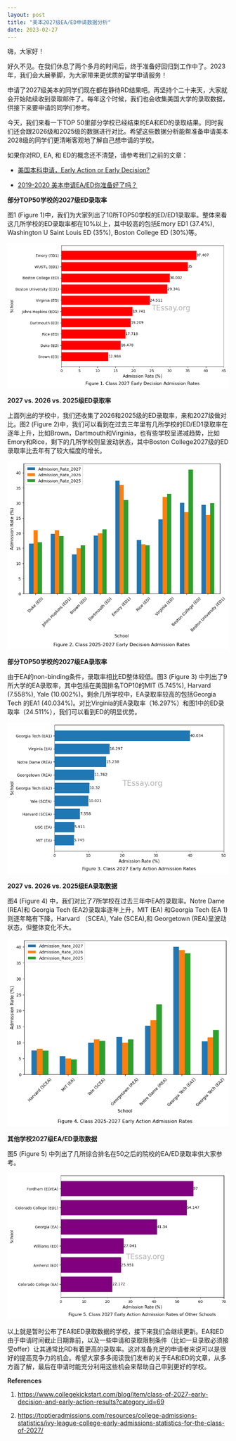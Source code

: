 ```yaml
---
layout: post
title: "美本2027级EA/ED申请数据分析"
date: 2023-02-27
---
```

嗨，大家好！

好久不见。在我们休息了两个多月的时间后，终于准备好回归到工作中了。2023年，我们会大展拳脚，为大家带来更优质的留学申请服务！

申请了2027级美本的同学们现在都在静待RD结果吧。再坚持个二十来天，大家就会开始陆续收到录取邮件了。每年这个时候，我们也会收集美国大学的录取数据，供接下来要申请的同学们参考。

今天，我们来看一下TOP 50里部分学校已经结束的EA和ED的录取结果。同时我们还会跟2026级和2025级的数据进行对比。希望这些数据分析能帮准备申请美本2028级的同学们更清晰客观地了解自己想申请的学校。

如果你对RD, EA, 和 ED的概念还不清楚，请参考我们之前的文章：

+ [美国本科申请，Early Action or Early Decision?](https://www.tessay.org/blog/2018/10/19/earlyadmission)

+ [2019-2020 美本申请EA/ED你准备好了吗？](https://www.tessay.org/blog/2019/08/05/earlyadmission)


**部分TOP50学校的2027级ED录取率**

图1 (Figure 1)中，我们为大家列出了10所TOP50学校的ED/ED1录取率。整体来看这几所学校的ED录取率都在10%以上，其中较高的包括Emory ED1 (37.4%), Washington U Saint Louis ED (35%), Boston College ED (30%)等。


    
![png](/assets/images/2023-02-27-eaed-admission-analytics_files/2023-02-27-eaed-admission-analytics_3_0.png)
    


**2027 vs. 2026 vs. 2025级ED录取率**

上面列出的学校中，我们还收集了2026和2025级的ED录取率，来和2027级做对比。图2 (Figure 2)中，我们可以看到在过去三年里有几所学校的ED/ED1录取率在逐年上升，比如Brown，Dartmouth和Virginia，也有些学校呈递减趋势，比如Emory和Rice，剩下的几所学校则呈波动状态，其中Boston College2027级的ED录取率比去年有了较大幅度的增长。



    
![png](/assets/images/2023-02-27-eaed-admission-analytics_files/2023-02-27-eaed-admission-analytics_5_0.png)
    


**部分TOP50学校的2027级EA录取率**

由于EA的non-binding条件，录取率相比ED整体较低。图3 (Figure 3) 中列出了9所大学的EA录取率，其中包括在美国排名TOP10的MIT (5.745%), Harvard (7.558%), Yale (10.002%)。剩余几所学校中，EA录取率较高的包括Georgia Tech 的EA1 (40.034%)。对比Virginia的EA录取率（16.297%）和图1中的ED录取率（24.511%），我们可以看到ED的明显优势。



    
![png](/assets/images/2023-02-27-eaed-admission-analytics_files/2023-02-27-eaed-admission-analytics_7_0.png)
    


**2027 vs. 2026 vs. 2025级EA录取数据**

图4 (Figure 4) 中，我们对比了7所学校在过去三年中EA的录取率。Notre Dame (REA)和
  Georgia Tech (EA2)录取率逐年上升，MIT (EA) 和Georgia Tech (EA 1)则逐年略有下降，Harvard （SCEA), Yale (SCEA),和 Georgetown (REA)呈波动状态，但整体变化不大。



    
![png](/assets/images/2023-02-27-eaed-admission-analytics_files/2023-02-27-eaed-admission-analytics_9_0.png)
    


**其他学校2027级EA/ED录取数据**

图5 (Figure 5) 中列出了几所综合排名在50之后的院校的EA/ED录取率供大家参考。


    
![png](/assets/images/2023-02-27-eaed-admission-analytics_files/2023-02-27-eaed-admission-analytics_11_0.png)
    


以上就是暂时公布了EA和ED录取数据的学校，接下来我们会继续更新。EA和ED由于申请时间截止日期靠前，以及一些申请和录取限制条件（比如一旦录取必须接受offer）让其通常比RD有着更高的录取率。这对准备充足的申请者来说可以是很好的提高竞争力的机会。希望大家多多阅读我们发布的关于EA和ED的文章，从多方面了解，最后在申请时能充分利用这些机会来帮助自己申到更好的学校。

**References**

1. https://www.collegekickstart.com/blog/item/class-of-2027-early-decision-and-early-action-results?category_id=69

2. https://toptieradmissions.com/resources/college-admissions-statistics/ivy-league-college-early-admissions-statistics-for-the-class-of-2027/
